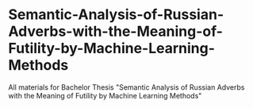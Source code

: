 # Semantic-Analysis-of-Russian-Adverbs-with-the-Meaning-of-Futility-by-Machine-Learning-Methods
All materials for Bachelor Thesis "Semantic Analysis of Russian Adverbs with the Meaning of Futility by Machine Learning Methods"
